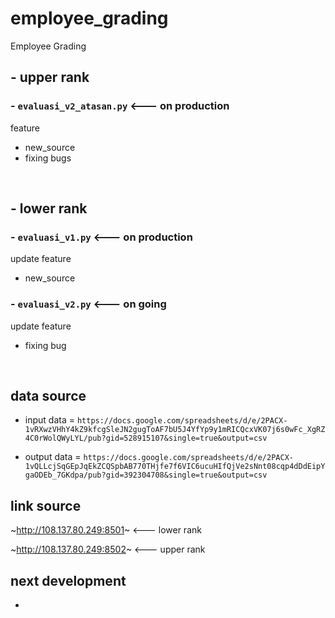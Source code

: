 # employee_grading
Employee Grading


## - upper rank 
### - `evaluasi_v2_atasan.py` <--- on production
feature

- new_source
- fixing bugs


<br>

## - lower rank 
### - `evaluasi_v1.py` <--- on production
update feature

- new_source 

### - `evaluasi_v2.py` <--- on going
update feature

- fixing bug

<br>

## data source

- input data = `https://docs.google.com/spreadsheets/d/e/2PACX-1vRXwzVHhY4kZ9kfcgSleJN2gugToAF7bU5J4YfYp9y1mRICQcxVK07j6s0wFc_XgRZ4C0rWolQWyLYL/pub?gid=528915107&single=true&output=csv
`


- output data = `https://docs.google.com/spreadsheets/d/e/2PACX-1vQLLcjSqGEpJqEkZCQSpbAB770THjfe7f6VIC6ucuHIfQjVe2sNnt08cqp4dDdEipYgaODEb_7GKdpa/pub?gid=392304708&single=true&output=csv    
`

## link source

~http://108.137.80.249:8501~ <--- lower rank

~http://108.137.80.249:8502~ <--- upper rank
   
 
## next development 
- 
